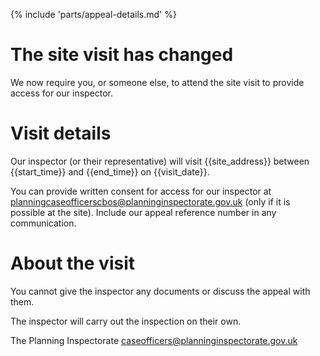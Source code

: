 {% include 'parts/appeal-details.md' %}

# The site visit has changed

We now require you, or someone else, to attend the site visit to provide access for our inspector.

# Visit details

Our inspector (or their representative) will visit {{site_address}} between {{start_time}} and {{end_time}} on {{visit_date}}.

You can provide written consent for access for our inspector at planningcaseofficerscbos@planninginspectorate.gov.uk (only if it is possible at the site). Include our appeal reference number in any communication.

# About the visit

You cannot give the inspector any documents or discuss the appeal with them.

The inspector will carry out the inspection on their own.

The Planning Inspectorate
caseofficers@planninginspectorate.gov.uk
